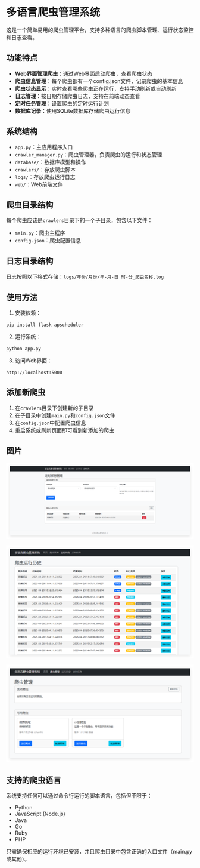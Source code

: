 # 多语言爬虫管理系统

这是一个简单易用的爬虫管理平台，支持多种语言的爬虫脚本管理、运行状态监控和日志查看。

## 功能特点

- **Web界面管理爬虫**：通过Web界面启动爬虫，查看爬虫状态
- **爬虫信息管理**：每个爬虫都有一个config.json文件，记录爬虫的基本信息
- **爬虫状态显示**：实时查看哪些爬虫正在运行，支持手动刷新或自动刷新
- **日志管理**：按日期存储爬虫日志，支持在前端动态查看
- **定时任务管理**：设置爬虫的定时运行计划
- **数据库记录**：使用SQLite数据库存储爬虫运行信息

## 系统结构

- `app.py`：主应用程序入口
- `crawler_manager.py`：爬虫管理器，负责爬虫的运行和状态管理
- `database/`：数据库模型和操作
- `crawlers/`：存放爬虫脚本
- `logs/`：存放爬虫运行日志
- `web/`：Web前端文件

## 爬虫目录结构

每个爬虫应该是`crawlers`目录下的一个子目录，包含以下文件：

- `main.py`：爬虫主程序
- `config.json`：爬虫配置信息

## 日志目录结构

日志按照以下格式存储：`logs/年份/月份/年-月-日 时-分_爬虫名称.log`

## 使用方法

1. 安装依赖：
```
pip install flask apscheduler
```

2. 运行系统：
```
python app.py
```

3. 访问Web界面：
```
http://localhost:5000
```

## 添加新爬虫

1. 在`crawlers`目录下创建新的子目录
2. 在子目录中创建`main.py`和`config.json`文件
3. 在`config.json`中配置爬虫信息
4. 重启系统或刷新页面即可看到新添加的爬虫

## 图片
![](image/img.png)

![](image/img_1.png)

![](image/img_2.png)

## 支持的爬虫语言

系统支持任何可以通过命令行运行的脚本语言，包括但不限于：

- Python
- JavaScript (Node.js)
- Java
- Go
- Ruby
- PHP

只需确保相应的运行环境已安装，并且爬虫目录中包含正确的入口文件（main.py或其他）。
